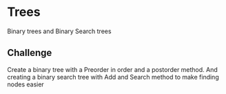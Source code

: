# Trees
Binary trees and Binary Search trees
## Challenge
Create a binary tree with a Preorder in order and a postorder method. And creating a binary search tree with Add and
Search method to make finding nodes easier